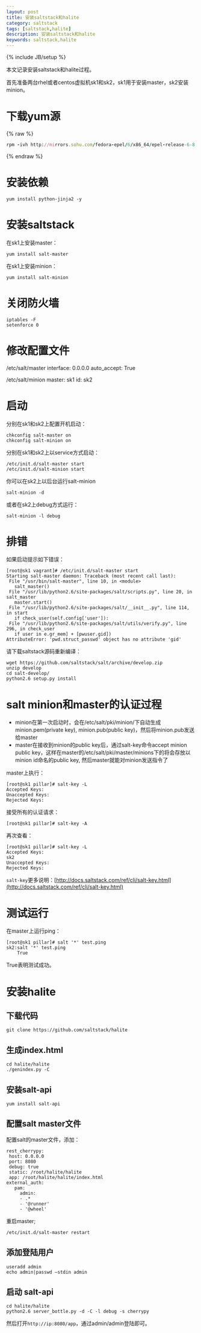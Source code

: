 ```yaml
---
layout: post
title: 安装saltstack和halite
category: saltstack
tags: [saltstack,halite]
description: 安装saltstack和halite
keywords: saltstack,halite
---
```

{% include JB/setup %}

本文记录安装saltstack和halite过程。

首先准备两台rhel或者centos虚拟机sk1和sk2，sk1用于安装master，sk2安装minion。

# 下载yum源

{% raw %}
```ruby
rpm -ivh http://mirrors.sohu.com/fedora-epel/6/x86_64/epel-release-6-8.noarch.rpm
```
{% endraw %}


# 安装依赖

	yum install python-jinja2 -y

# 安装saltstack

在sk1上安装master：

	yum install salt-master

在sk1上安装minion：

	yum install salt-minion

# 关闭防火墙

	iptables -F
	setenforce 0

<!-- more -->

# 修改配置文件

/etc/salt/master
interface: 0.0.0.0
auto_accept: True

/etc/salt/minion
master: sk1
id: sk2

# 启动

分别在sk1和sk2上配置开机启动：

	chkconfig salt-master on
	chkconfig salt-minion on

分别在sk1和sk2上以service方式启动：

	/etc/init.d/salt-master start
	/etc/init.d/salt-minion start

你可以在sk2上以后台运行salt-minion

	salt-minion -d

或者在sk2上debug方式运行：

	salt-minion -l debug

# 排错

如果启动提示如下错误：

	[root@sk1 vagrant]# /etc/init.d/salt-master start
	Starting salt-master daemon: Traceback (most recent call last):
	 File "/usr/bin/salt-master", line 10, in <module>
	   salt_master()
	 File "/usr/lib/python2.6/site-packages/salt/scripts.py", line 20, in salt_master
	   master.start()
	 File "/usr/lib/python2.6/site-packages/salt/__init__.py", line 114, in start
	   if check_user(self.config['user']):
	 File "/usr/lib/python2.6/site-packages/salt/utils/verify.py", line 296, in check_user
	   if user in e.gr_mem] + [pwuser.gid])
	AttributeError: 'pwd.struct_passwd' object has no attribute 'gid'

请下载saltstack源码重新编译：

	wget https://github.com/saltstack/salt/archive/develop.zip
	unzip develop
	cd salt-develop/
	python2.6 setup.py install

# salt minion和master的认证过程

- minion在第一次启动时，会在/etc/salt/pki/minion/下自动生成minion.pem(private key), minion.pub(public key)，然后将minion.pub发送给master
- master在接收到minion的public key后，通过salt-key命令accept minion public key，这样在master的/etc/salt/pki/master/minions下的将会存放以minion id命名的public key, 然后master就能对minion发送指令了

master上执行：

	[root@sk1 pillar]# salt-key -L
	Accepted Keys:
	Unaccepted Keys:
	Rejected Keys:

接受所有的认证请求：

	[root@sk1 pillar]# salt-key -A

再次查看：

	[root@sk1 pillar]# salt-key -L
	Accepted Keys:
	sk2
	Unaccepted Keys:
	Rejected Keys:

`salt-key`更多说明：[http://docs.saltstack.com/ref/cli/salt-key.html](http://docs.saltstack.com/ref/cli/salt-key.html)

# 测试运行

在master上运行ping：

	[root@sk1 pillar]# salt '*' test.ping
	sk2:salt '*' test.ping
	    True


True表明测试成功。


# 安装halite

## 下载代码

	git clone https://github.com/saltstack/halite

## 生成index.html

	cd halite/halite
	./genindex.py -C

## 安装salt-api

	yum install salt-api

## 配置salt master文件

配置salt的master文件，添加：

	rest_cherrypy:
	 host: 0.0.0.0
	 port: 8080
	 debug: true
	 static: /root/halite/halite
	 app: /root/halite/halite/index.html
	external_auth:
	   pam:
	     admin:
		 - .*
		 - '@runner'
		 - '@wheel'

重启master;

	/etc/init.d/salt-master restart

## 添加登陆用户

	useradd admin
	echo admin|passwd –stdin admin

## 启动 salt-api

	cd halite/halite
	python2.6 server_bottle.py -d -C -l debug -s cherrypy

然后打开`http://ip:8080/app`，通过admin/admin登陆即可。

